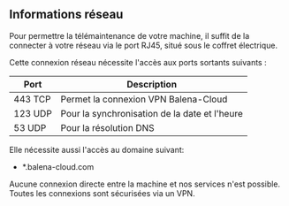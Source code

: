 ## Informations réseau

Pour permettre la télémaintenance de votre machine, il suffit de la connecter à votre réseau via le port RJ45, situé sous le coffret électrique.

Cette connexion réseau nécessite l'accès aux ports sortants suivants :

| Port | Description |
| --- | --- |
| 443 TCP | Permet la connexion VPN Balena-Cloud |
| 123 UDP | Pour la synchronisation de la date et l'heure |
| 53 UDP | Pour la résolution DNS |

Elle nécessite aussi l'accès au domaine suivant:

- *.balena-cloud.com

Aucune connexion directe entre la machine et nos services n'est possible. Toutes les connexions sont sécurisées via un VPN.
